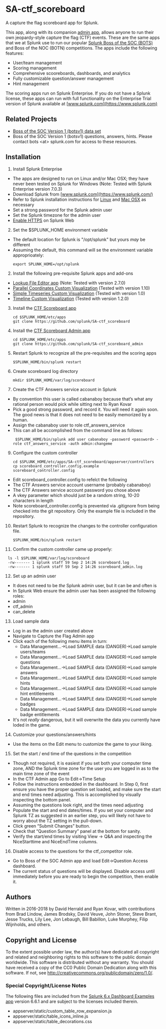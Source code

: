 
# SA-ctf_scoreboard
A capture the flag scoreboard app for Splunk.

This app, along with its companion [admin app](https://github.com/splunk/SA-ctf_scoreboard_admin), allows anyone to run their own jeopardy-style capture the flag (CTF) events. These are the same apps that we at Splunk use to run our popular [Splunk Boss of the SOC (BOTS)](https://www.splunk.com/blog/2017/09/06/what-you-need-to-know-about-boss-of-the-soc.html) and Boss of the NOC (BOTN) competitions. The apps include the following features:
  * User/team management
  * Scoring management
  * Comprehensive scooreboards, dashboards, and analytics
  * Fully customizable question/answer management
  * Hint management
 
The scoring apps run on Splunk Enterprise. If you do not have a Splunk license, these apps can run with full functionality on the Enterprise Trial version of Splunk available at [www.splunk.com](https://www.splunk.com)

## Related Projects
  * [Boss of the SOC Version 1 (botsv1) data set](https://github.com/daveherrald/botsv1)
  * Boss of the SOC Version 1 (botsv1) questions, answers, hints. Please contact bots \<at\> splunk.com for access to these resources.


## Installation
1.	Install Splunk Enterprise 
  * The apps are designed to run on Linux and/or Mac OSX; they have never been tested on Splunk for Windows (Note: Tested with Splunk Enterprise version 7.0.3)
  * Download Splunk from [www.splunk.com](https://www.splunk.com/) 
  * Refer to Splunk installation instructions for [Linux](http://docs.splunk.com/Documentation/Splunk/7.0.3/Installation/InstallonLinux) and [Mac OSX](http://docs.splunk.com/Documentation/Splunk/7.0.3/Installation/InstallonMacOS) as necessary 
  * Set a strong password for the Splunk admin user
  * Set the Splunk timezone for the admin user
  * [Enable HTTPS](http://docs.splunk.com/Documentation/Splunk/7.0.3/Security/TurnonbasicencryptionwithSplunkWeb) on Splunk Web
   
 2. Set the $SPLUNK_HOME environment variable
  * The default location for Splunk is "/opt/splunk" but yours *may* be different
  * Assuming the default, this command will se the environment variable approprioately:
       ```
      export SPLUNK_HOME=/opt/splunk
      ```
2.	Install the following pre-requisite Splunk apps and add-ons
  * [Lookup File Editor app](https://splunkbase.splunk.com/app/1724/) (Note: Tested with version 2.7.0)
  * [Parallel Coordinates Custom Visualization](https://splunkbase.splunk.com/app/3137/) (Tested with version 1.10)
  * [Simple Timeseries Custom Visualization](https://splunkbase.splunk.com/app/3436/) (Tested with version 1.0)
  * [Timeline Custom Visualization](https://splunkbase.splunk.com/app/3120/) (Tested with version 1.2.0)

3.	Install the [CTF Scoreboard app](https://github.com/daveherrald/SA-ctf_scoreboard)
    ```
    cd $SPLUNK_HOME/etc/apps
    git clone https://github.com/splunk/SA-ctf_scoreboard
    ```

4.	Install the [CTF Scoreboard Admin app](https://github.com/daveherrald/SA-ctf_scoreboard_admin)
    ```
    cd $SPLUNK_HOME/etc/apps
    git clone https://github.com/splunk/SA-ctf_scoreboard_admin
    ```
5.	Restart Splunk to recognize all the pre-requisites and the scoring apps
    ```
    $SPLUNK_HOME/bin/splunk restart
    ```
7.	Create scoreboard log directory 
    ```
    mkdir $SPLUNK_HOME/var/log/scoreboard
    ```
8.	Create the CTF Answers service account in Splunk
  * By convention this user is called cabanaboy because that’s what any rational person would pick while sitting next to Ryan Kovar
  * Pick a good strong password, and record it. You will need it again soon. The good news is that it does not need to be easily memorized by a human.
  * Assign the cabanaboy user to role ctf_answers_service
  * This can all be accomplished from the command line as follows:
    ```
     $SPLUNK_HOME/bin/splunk add user cabanaboy -password <password> -role ctf_answers_service -auth admin:changeme
    ```
 9.	Configure the custom controller 
    ```
    cd $SPLUNK_HOME/etc/apps/SA-ctf_scoreboard/appserver/controllers
    cp scoreboard_controller.config.example scoreboard_controller.config
    ```

  * Edit scoreboard_controller.config to refelct the following 
  * The  CTF Answers service account username (probably cabanaboy) 
  * The  CTF Answers service account password you chose above
  * A vkey parameter which should just be a random string, 10-20 characters in length
  * Note scoreboard_controller.config is prevented via .gitignore from being checked into the git repository. Only the example file is included in the repository.

10. Restart Splunk to recognize the changes to the controller configuration file.
    ```
    $SPLUNK_HOME/bin/splunk restart
    ```

11.	Confirm the custom controller came up properly: 
   ```
    ls -l $SPLUNK_HOME/var/log/scoreboard
    -rw------- 1 splunk staff 59 Sep 2 14:26 scoreboard.log
    -rw------- 1 splunk staff 59 Sep 2 14:26 scoreboard_admin.log
   ```

12.	Set up an admin user 
  * It does not need to be *the* Splunk admin user, but it can be and often is
  * In Splunk Web ensure the admin user has been assigned the following roles: 
  * admin
  * ctf_admin
  * can_delete
    
13. Load sample data
  * Log in as the admin user created above
  * Navigate to Capture the Flag Admin app
  * Click each of the following menu items in turn:
    * Data Management...->Load SAMPLE data (DANGER)->Load sample users/teams
    * Data Management...->Load SAMPLE data (DANGER)->Load sample questions
    * Data Management...->Load SAMPLE data (DANGER)->Load sample answers
    * Data Management...->Load SAMPLE data (DANGER)->Load sample hints
    * Data Management...->Load SAMPLE data (DANGER)->Load sample hint entitlements
    * Data Management...->Load SAMPLE data (DANGER)->Load sample badges
    * Data Management...->Load SAMPLE data (DANGER)->Load sample badge entitlements
  * It's not _really_ dangerous, but it will overwrite the data you currently have loded in the game.

14. Customize your questions/answers/hints
  * Use the items on the Edit menu to customize the game to your liking.
  
15. Set the start / end time of the questions in the competition
  * Though not required, it is easiest if you set both your computer time zone, AND the Splunk time zone for the user you are logged in as to the main time zone of the event
  * In the CTF Admin app Go to Edit->Time Setup
  * Follow the instructions embedded in the dashboard. In Step 0, first ensure you have the proper question set loaded, and make sure the start and end times need adjusting. This is accomplished by visually inspecting the bottom panel.
  * Assuming the questions look right, and the times need adjusting
  * Populate the start and end dates/times. If you set your computer and Splunk TZ as suggested in an earlier step, you will likely not have to worry about the TZ setting in the pull-down.
  * Click green “Submit Changes” button.
  * Check that “Question Summary” panel at the bottom for sanity.
  * Verify the start/end times by visiting View -> Q&A and inspecting the NiceStarttime and NiceEndTime columns.
  
16.	Disable access to the questions for the ctf_competitor role.
  * Go to Boss of the SOC Admin app and load Edit->Question Access dashboard.
  * The current status of questions will be displayed. Disable access until immediately before you are ready to begin the competition, then enable it.
  
## Authors
Written in 2016-2018 by David Herrald and Ryan Kovar, with contributions from Brad Lindow, James Brodsky, David Veuve, John Stoner, Steve Brant, Jesse Trucks, Lily Lee, Jon Lebaugh, Bill Babillon, Luke Murphey, Filip Wijnholds, and others.

## Copyright and License
To the extent possible under law, the author(s) have dedicated
all copyright and related and neighboring rights to this software
to the public domain worldwide. This software is distributed
without any warranty. You should have received a copy of the CC0
Public Domain Dedication along with this software. If not, see
http://creativecommons.org/publicdomain/zero/1.0/.

 
### Special Copyright/License Notes

The following files are included from the [Splunk 6.x Dashboard Examples app](https://splunkbase.splunk.com/app/1603/) version 6.6.1 and are subject to the licenses included therein.
 * appserver/static/custom_table_row_expansion.js
 * appserver/static/table_icons_inline.js
 * appserver/static/table_decorations.css 


 
 
  

